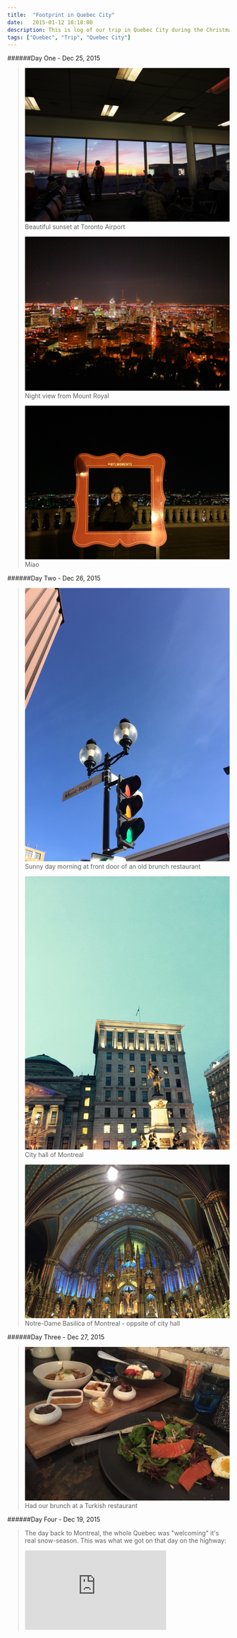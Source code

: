 ```yaml
---
title:  "Footprint in Quebec City"
date:   2015-01-12 10:18:00
description: This is log of our trip in Quebec City during the Christmas vacation 2015
tags: ["Quebec", "Trip", "Quebec City"]
---
```


######Day One - Dec 25, 2015

>![photo two](/assets/images/trip_in_quebec/P1010732.jpg)
>Beautiful sunset at Toronto Airport
>
>![photo two](/assets/images/trip_in_quebec/P1010734.jpg)
>Night view from Mount Royal
>
>![photo two](/assets/images/trip_in_quebec/IMG_1618.jpg)
>Miao

######Day Two - Dec 26, 2015

>![photo two](/assets/images/trip_in_quebec/IMG_1635.jpg)
>Sunny day morning at front door of an old brunch restaurant
>
>![photo two](/assets/images/trip_in_quebec/IMG_1673.jpg)
>City hall of Montreal
>
>![photo two](/assets/images/trip_in_quebec/IMG_1647.jpg)
>Notre-Dame Basilica of Montreal - oppsite of city hall

######Day Three - Dec 27, 2015
>![photo two](/assets/images/trip_in_quebec/IMG_1690.jpg)
>Had our brunch at a Turkish restaurant

######Day Four - Dec 19, 2015
>The day back to Montreal, the whole Quebec was "welcoming" it's real snow-season.
>This was what we got on that day on the highway:
>
><iframe src="https://onedrive.live.com/embed?cid=59F8FF03DFAAF5B7&resid=59F8FF03DFAAF5B7%21110557&authkey=AAg_G7mcUpZ3xz4" width="320" height="180" frameborder="0" scrolling="no" allowfullscreen></iframe>